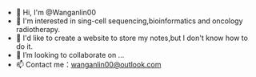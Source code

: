 - 👋 Hi, I'm @Wanganlin00
- 👀 I'm interested in sing-cell sequencing,bioinformatics and oncology radiotherapy.
- 🌱 I'd like to create a website to store my notes,but I don't know how to do it.
- 💞️ I’m looking to collaborate on ...
- 📫 Contact me：wanganlin00@outlook.com

<!---
Wanganlin00/Wanganlin00 is a ✨ special ✨ repository because its `README.md` (this file) appears on your GitHub profile.
You can click the Preview link to take a look at your changes.
--->
  
